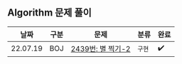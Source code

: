 ## Algorithm 문제 풀이

| 날짜 | 구분 | 문제   | 분류 | 완료 |
|---------------------------------- |---------------|---------------|----------------|-----------|
| 22.07.19       | BOJ        | [2439번: 별 찍기-2](https://www.acmicpc.net/problem/2439) | `구현` | :heavy_check_mark: |
